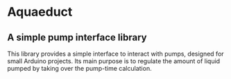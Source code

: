 # Aquaeduct
## A simple pump interface library
This library provides a simple interface to interact with pumps, designed for small Arduino projects. Its main purpose is to regulate the amount of liquid pumped by taking over the pump-time calculation.
